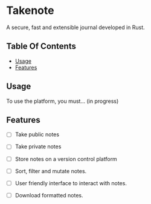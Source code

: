 # Takenote
A secure, fast and extensible journal developed in Rust. 

## Table Of Contents
- [Usage](#usage)
- [Features](#features)

## Usage
To use the platform, you must... (in progress)

## Features
- [ ] Take public notes
- [ ] Take private notes
- [ ] Store notes on a version control platform
- [ ] Sort, filter and mutate notes.
- [ ] User friendly interface to interact with notes. 
- [ ] Download formatted notes.


